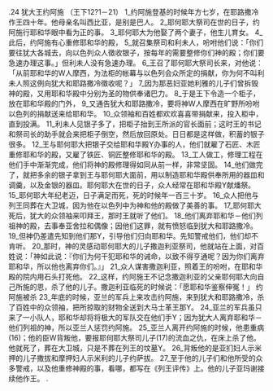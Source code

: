 .24 
犹大王约阿施 
（王下12?1－21） 
1_约阿施登基的时候年方七岁，在耶路撒冷作王四十年。他母亲名叫西比亚，是别是巴人。 2_耶何耶大祭司在世的日子，约阿施行耶和华眼中看为正的事。 3_耶何耶大为他娶了两个妻子，他生儿育女。 
4_此后，约阿施有心重修耶和华的殿， 5_就召集祭司和利未人，吩咐他们说：「你们要往犹大各城去，向以色列众人徵收银子，按每年的需要整修你们神的殿；你们要急速办理这事。」但利未人没有急速办理。 6_王召了耶何耶大祭司长来，对他说：「从前耶和华的W人摩西，为法柜的帐幕与以色列会众所定的捐献，你为何不叫利未人照这例向犹大和耶路撒冷徵收呢？」 7_因为那恶妇亚她利雅的儿子们曾拆毁神的殿，又用耶和华殿中分别为圣的物供奉诸巴力。 
8_于是王下令造一个柜子，放在耶和华殿的门外， 9_又通告犹大和耶路撒冷，要将神W人摩西在旷野所吩咐以色列的捐献送来给耶和华。 10_众领袖和百姓都欢欢喜喜带捐献来，投入柜中，直到投满。 11_利未人见银子多了，把柜子抬到王所派的官长面前；这时王的书记和祭司长的助手就会来把柜子倒空，然后放回原处。日日都是这样做，积蓄的银子很多。 12_王与耶何耶大把银子交给耶和华殿Y办事的人，他们就雇了石匠、木匠重修耶和华的殿，又雇了铁匠、铜匠整修耶和华的殿。 13_工人做工，修理工程在他们手中渐渐完成，他们将神的殿修理得如同从前一样，非常坚固。 14_他们做完了，就把多余的银子拿到王与耶何耶大面前，用以制造耶和华殿供奉所用的器皿和调羹，以及金银的器皿。耶何耶大在世的日子，众人经常在耶和华殿Y献燔祭。 
15_耶何耶大年纪老迈，日子满足而死，死的时候年一百三十岁。 16_众人把他与列王同葬在大卫城，因为他在以色列中为神和他的殿做了美善的事。 
17_耶何耶大死后，犹大的众领袖来叩拜王，那时王就听了他们。 18_他们离弃耶和华－他们列祖神的殿，去事奉亚舍拉和偶像；因他们这罪，就有愤怒临到犹大和耶路撒冷。 19_但神仍差遣先知到他们那Y，引导他们归向耶和华。先知警戒他们，他们却不肯听。 
20_那时，神的灵感动耶何耶大的儿子撒迦利亚祭司，他就站在上面，对百姓说：「神如此说：『你们为何干犯耶和华的诫命，以致不得亨通呢？因为你们离弃耶和华，所以他也离弃你们。』」 21_众人谋害撒迦利亚，照着王的吩咐，在耶和华殿的院内用石头打死他。 22_这样，约阿施王不记念撒迦利亚的父亲耶何耶大向自己所施的恩，杀了他的儿子。撒迦利亚临死的时候说：「愿耶和华鉴察伸冤！」 
约阿施被杀 
23_年底的时候，亚兰的军兵上来攻击约阿施，来到犹大和耶路撒冷，杀了百姓中的众领袖，把所掠取的财物全送到大马士革王那Y。 24_亚兰的军兵虽只来了一小队人，耶和华却将将极大的军队交在他们手Y；因为犹大人离弃耶和华－他们列祖的神，所以亚兰人惩罚约阿施。 
25_亚兰人离开约阿施的时候，他患重病(16)；他的臣W背叛他，要报耶何耶大祭司儿子(17)的流血之仇，在床上杀了他。他就死了，葬在大卫城，只是不葬在列王的坟墓Y。 26_背叛他的是亚扪妇人示米押的儿子撒拔和摩押妇人示米利的儿子约萨拔。 27_至于他的儿子们和他所受的众多警戒，以及他重修神殿的事，看哪，都写在《列王评传》上。他的儿子亚玛谢接续他作王。 
 .